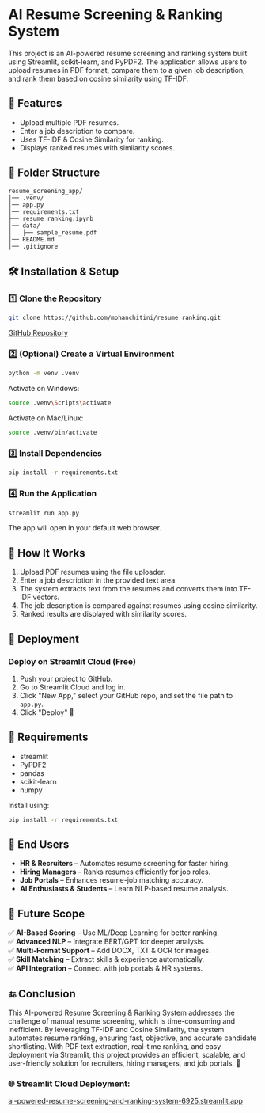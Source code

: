 # AI Resume Screening & Ranking System

This project is an AI-powered resume screening and ranking system built using Streamlit, scikit-learn, and PyPDF2. The application allows users to upload resumes in PDF format, compare them to a given job description, and rank them based on cosine similarity using TF-IDF.

## 🚀 Features

- Upload multiple PDF resumes.
- Enter a job description to compare.
- Uses TF-IDF & Cosine Similarity for ranking.
- Displays ranked resumes with similarity scores.

## 📂 Folder Structure
```
resume_screening_app/
│── .venv/
│── app.py
│── requirements.txt
├── resume_ranking.ipynb
│── data/
│   ├── sample_resume.pdf
│── README.md
│── .gitignore
```

## 🛠️ Installation & Setup

### 1️⃣ Clone the Repository
```bash
git clone https://github.com/mohanchitini/resume_ranking.git
```
[GitHub Repository](https://github.com/mohanchitini/resume_ranking)

### 2️⃣ (Optional) Create a Virtual Environment
```bash
python -m venv .venv
```
Activate on Windows:
```bash
source .venv\Scripts\activate
```
Activate on Mac/Linux:
```bash
source .venv/bin/activate
```

### 3️⃣ Install Dependencies
```bash
pip install -r requirements.txt
```

### 4️⃣ Run the Application
```bash
streamlit run app.py
```
The app will open in your default web browser.

## 📌 How It Works

1. Upload PDF resumes using the file uploader.
2. Enter a job description in the provided text area.
3. The system extracts text from the resumes and converts them into TF-IDF vectors.
4. The job description is compared against resumes using cosine similarity.
5. Ranked results are displayed with similarity scores.

## 📡 Deployment

### Deploy on Streamlit Cloud (Free)
1. Push your project to GitHub.
2. Go to Streamlit Cloud and log in.
3. Click "New App," select your GitHub repo, and set the file path to `app.py`.
4. Click "Deploy" 🚀

## 🔧 Requirements

- streamlit  
- PyPDF2  
- pandas  
- scikit-learn  
- numpy  

Install using:
```bash
pip install -r requirements.txt
```

## 🎯 End Users

- **HR & Recruiters** – Automates resume screening for faster hiring.
- **Hiring Managers** – Ranks resumes efficiently for job roles.
- **Job Portals** – Enhances resume-job matching accuracy.
- **AI Enthusiasts & Students** – Learn NLP-based resume analysis.

## 🔮 Future Scope

✅ **AI-Based Scoring** – Use ML/Deep Learning for better ranking.  
✅ **Advanced NLP** – Integrate BERT/GPT for deeper analysis.  
✅ **Multi-Format Support** – Add DOCX, TXT & OCR for images.  
✅ **Skill Matching** – Extract skills & experience automatically.  
✅ **API Integration** – Connect with job portals & HR systems.  

## 🔚 Conclusion

This AI-powered Resume Screening & Ranking System addresses the challenge of manual resume screening, which is time-consuming and inefficient. By leveraging TF-IDF and Cosine Similarity, the system automates resume ranking, ensuring fast, objective, and accurate candidate shortlisting. With PDF text extraction, real-time ranking, and easy deployment via Streamlit, this project provides an efficient, scalable, and user-friendly solution for recruiters, hiring managers, and job portals. 🚀

### 🌐 Streamlit Cloud Deployment:
[ai-powered-resume-screening-and-ranking-system-6925.streamlit.app](https://ai-powered-resume-screening-and-ranking-system-6925.streamlit.app)

